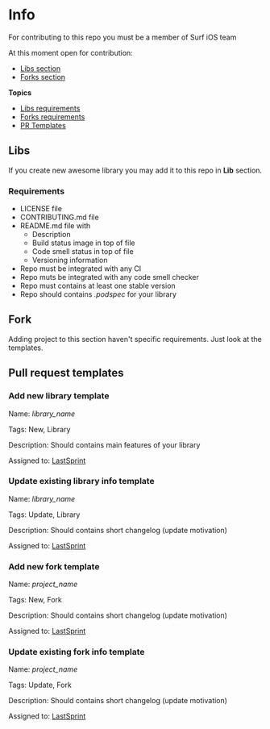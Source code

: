 # Info

For contributing to this repo you must be a member of Surf iOS team

At this moment open for contribution:
- [Libs section](https://github.com/surfstudio/iOS_Devs#libs)
- [Forks section](https://github.com/surfstudio/iOS_Devs#forks)

**Topics**

- [Libs requirements](#libs)
- [Forks requirements](#fork)
- [PR Templates](#pull-request-templates)

## Libs

If you create new awesome library you may add it to this repo in **Lib** section.

### Requirements

- LICENSE file
- CONTRIBUTING.md file
- README.md file with
  - Description
  - Build status image in top of file
  - Code smell status in top of file
  - Versioning information
- Repo must be integrated with any CI
- Repo muts be integrated with any code smell checker
- Repo must contains at least one stable version
- Repo should contains *.podspec* for your library

## Fork

Adding project to this section haven't specific requirements. Just look at the templates. 

## Pull request templates

### Add new library template

Name: *library_name*

Tags: New, Library

Description: Should contains main features of your library

Assigned to: [LastSprint](https://guthub.com/LastSprint)

### Update existing library info template

Name: *library_name*

Tags: Update, Library

Description: Should contains short changelog (update motivation)

Assigned to: [LastSprint](https://guthub.com/LastSprint)

### Add new fork template

Name: *project_name*

Tags: New, Fork

Description: Should contains short changelog (update motivation)

Assigned to: [LastSprint](https://guthub.com/LastSprint)

### Update existing fork info template

Name: *project_name*

Tags: Update, Fork

Description: Should contains short changelog (update motivation)

Assigned to: [LastSprint](https://guthub.com/LastSprint)
